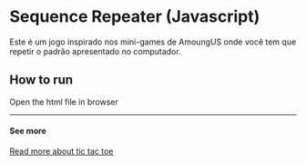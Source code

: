 # Sequence Repeater (Javascript)
Este é um jogo inspirado nos mini-games de AmoungUS onde você tem que repetir o padrão apresentado no computador.

## How to run
Open the html file in browser

----
#### See more
[Read more about tic tac toe]([https://link](https://en.wikipedia.org/wiki/Tic-tac-toe))